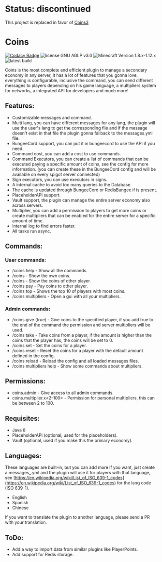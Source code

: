 # Status: discontinued

This project is replaced in favor of [Coins3](https://github.com/Beelzebu/Coins3)


# Coins

[![Codacy Badge](https://api.codacy.com/project/badge/Grade/cebeb3932ff04424acf86554fd1d7eec)](https://www.codacy.com/app/Beelzebu/Coins?utm_source=github.com&utm_medium=referral&utm_content=Beelzebu/Coins&utm_campaign=badger)
![license GNU AGLP v3.0](https://img.shields.io/badge/license-GNU%20AGLP%20v3.0-lightgrey.svg)
![Minecraft Version 1.8.x-1.12.x](https://img.shields.io/badge/supports%20minecraft%20versions-1.8.x--1.12.x-brightgreen.svg)
![latest build](https://img.shields.io/jenkins/s/https/ci.nifheim.net/job/Coins.svg)

Coins is the most complete and efficient plugin to manage a secondary economy in any server, it has a lot of features that you gonna love, everything is configurable, inclusive the command, you can send different messages to players depending on his game language, a multipliers system for networks, a integrated API for developers and much more!

## Features:
 - Customizable messages and command.
 - Multi lang, you can have different messages for any lang, the plugin will use the user's lang to get the corresponding file and if the message doesn't exist in that file the plugin gonna fallback to the messages.yml file.
 - BungeeCord support, you can put it in bungeecord to use the API if you need.
 - Command cost, you can add a cost to use commands.
 - Command Executors, you can create a list of commands that can be executed paying a specific amount of coins, see the config for more information. (you can create these in the BungeeCord config and will be available on every spigot server connected)
 - Sign executors, you can use executors in signs.
 - A internal cache to avoid too many queries to the Database.
 - The cache is updated through BungeeCord or RedisBungee if is present.
 - PlaceholderAPI support.
 - Vault support, the plugin can manage the entire server economy also across servers.
 - Multiplier, you can add a permission to players to get more coins or create multipliers that can be enabled for the entire server for a specific amount of time.
 - Internal log to find errors faster.
 - All tasks run async.


## Commands:
### User commands:
 - /coins help - Show all the commands.
 - /coins - Show the own coins.
 - /coins <player> - Show the coins of other player.
 - /coins pay <player> <amount> - Pay coins to other player.
 - /coins top - Shows the top 10 of players with most coins.
 - /coins multipliers - Open a gui with all your multipliers.
### Admin commands:
 - /coins give <player> <amount> (true) - Give coins to the specified player, if you add true to the end of the command the permission and server multipliers will be used.
 - /coins take <player> <amount> - Take coins from a player, if the amount is higher than the coins that the player has, the coins will be set to 0.
 - /coins set <player> <amount> - Set the coins for a player.
 - /coins reset <player> - Reset the coins for a player with the default amount defined in the config.
 - /coins reload - Reload the config and all loaded messages files.
 - /coins multipliers help - Show some commands about multipliers.
 
## Permissions:
 - coins.admin - Give access to all admin commands.
 - coins.multiplier.x<2-100> - Permission for personal multipliers, this can be between 2 to 100.

## Requisites:
 - Java 8
 - PlaceholderAPI (optional, used for the placeholders).
 - Vault (optional, used if you make this the primary economy).

## Languages:
These languages are built-in, but you can add more if you want, just create a messages\_<lang>.yml and the plugin will use it for players with that language, see [https://en.wikipedia.org/wiki/List_of_ISO_639-1_codes](https://en.wikipedia.org/wiki/List_of_ISO_639-1_codes) for the lang code (ISO 639-1).

 - English
 - Spanish
 - Chinese
 
If you want to translate the plugin to another language, please send a PR with your translation.

## ToDo:
 - Add a way to import data from similar plugins like PlayerPoints.
 - Add support for Redis storage.
